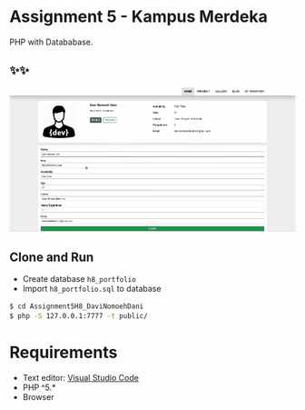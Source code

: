 # Assignment 5 - Kampus Merdeka
PHP with Datababase.

## ✨✨
![page.gif](screenshots/page.gif)

## Clone and Run
- Create database `h8_portfolio`
- Import `h8_portfolio.sql` to database

```sh
$ cd Assignment5H8_DaviNomoehDani
$ php -S 127.0.0.1:7777 -t public/
```

# Requirements
- Text editor: [Visual Studio Code](https://code.visualstudio.com/)
- PHP ^5.*
- Browser